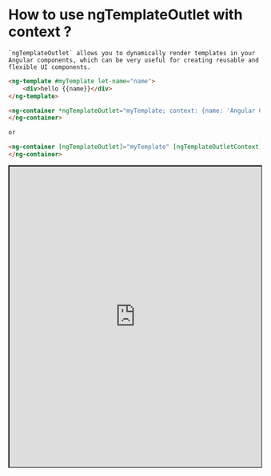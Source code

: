# How to use ngTemplateOutlet with context ?

```admonish note
`ngTemplateOutlet` allows you to dynamically render templates in your Angular components, which can be very useful for creating reusable and flexible UI components.
```

```html
<ng-template #myTemplate let-name="name">
    <div>hello {{name}}</div>
</ng-template>

<ng-container *ngTemplateOutlet="myTemplate; context: {name: 'Angular CookBook'}">
</ng-container>

or

<ng-container [ngTemplateOutlet]="myTemplate" [ngTemplateOutletContext]="{name: 'Angular CookBook'}">
</ng-container>
```
    
[<iframe width="100%" height="600px" src="https://stackblitz.com/edit/angular-ng-template-ngtemplateoutlet?embed=1&file=src%2Fmain.ts"></iframe>]()

